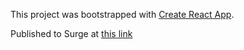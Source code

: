 This project was bootstrapped with [Create React App](https://github.com/facebookincubator/create-react-app).

Published to Surge at [this link](http://dark-men.surge.sh/)